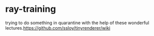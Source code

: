 # ray-training
trying to do something in quarantine with the help of these wonderful lectures.https://github.com/ssloy/tinyrenderer/wiki
